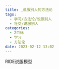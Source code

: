 ```yaml
---
title: _说服别人的方法论
tags:
  - 学习/方法论/说服别人
  - 社交/说服别人
categories:
  - 2目标
  - 学习
  - 方法论
date: 2023-02-12 13:02
---
```


RIDE说服模型